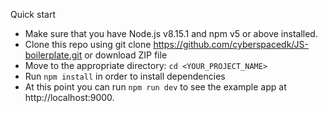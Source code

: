 Quick start

- Make sure that you have Node.js v8.15.1 and npm v5 or above installed.
- Clone this repo using git clone https://github.com/cyberspacedk/JS-boilerplate.git  or download ZIP file
- Move to the appropriate directory: `cd <YOUR_PROJECT_NAME>`
- Run `npm install` in order to install dependencies  
- At this point you can run `npm run dev` to see the example app at http://localhost:9000. 


